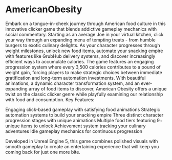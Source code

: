 # AmericanObesity
 
Embark on a tongue-in-cheek journey through American food culture in this innovative clicker game that blends addictive gameplay mechanics with social commentary. Starting as an average Joe in your virtual kitchen, click your way through an expanding menu of tempting treats - from humble burgers to exotic culinary delights. As your character progresses through weight milestones, unlock new food items, automate your snacking empire with features like GrubHub delivery systems, and discover increasingly efficient ways to accumulate calories.
The game features an engaging progression system where every 3,500 calories contributes to a pound of weight gain, forcing players to make strategic choices between immediate gratification and long-term automation investments. With beautiful animations, a dynamic character transformation system, and an ever-expanding array of food items to discover, American Obesity offers a unique twist on the classic clicker genre while playfully examining our relationship with food and consumption.
Key Features:

Engaging click-based gameplay with satisfying food animations
Strategic automation systems to build your snacking empire
Three distinct character progression stages with unique animations
Multiple food tiers featuring 9+ unique items to unlock
Achievement system tracking your culinary adventures
Idle gameplay mechanics for continuous progression

Developed in Unreal Engine 5, this game combines polished visuals with smooth gameplay to create an entertaining experience that will keep you coming back for just one more bite.
